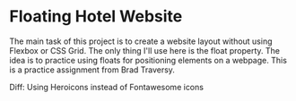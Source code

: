 # Floating Hotel Website

The main task of this project is to create a website layout without using Flexbox or CSS Grid. The only thing I'll use here is the float property. The idea is to practice using floats for positioning elements on a webpage. This is a practice assignment from Brad Traversy.

Diff: Using Heroicons instead of Fontawesome icons
